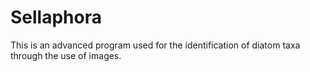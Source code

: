 # Sellaphora
This is an advanced program used for the identification of diatom taxa through the use of images.
